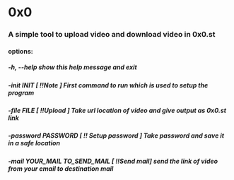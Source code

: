 # 0x0
### A simple tool to upload video and download video in 0x0.st

 ####  options:
  #####    -h, --help          show this help message and exit
  #####    -init INIT                       [ !!Note ] First command to run which is used to setup the program
  #####    -file FILE                       [ !!Upload ] Take url location of video and give output as 0x0.st link
  #####    -password PASSWORD               [ !! Setup password ] Take password and save it in a safe location
  #####    -mail YOUR_MAIL TO_SEND_MAIL     [ !!Send mail] send the link of video from your email to destination mail
